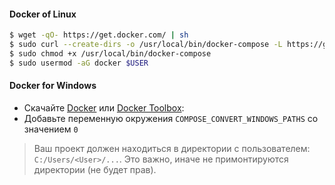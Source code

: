 #### Docker of Linux

```bash
$ wget -qO- https://get.docker.com/ | sh
$ sudo curl --create-dirs -o /usr/local/bin/docker-compose -L https://github.com/docker/compose/releases/download/1.10.0/docker-compose-`uname -s`-`uname -m`
$ sudo chmod +x /usr/local/bin/docker-compose
$ sudo usermod -aG docker $USER
```

#### Docker for Windows

- Скачайте [Docker](https://download.docker.com/win/stable/InstallDocker.msi) или [Docker Toolbox](https://github.com/docker/toolbox/releases/tag/v1.12.5):
- Добавьте переменную окружения `COMPOSE_CONVERT_WINDOWS_PATHS` со значением `0`

> Ваш проект должен находиться в директории с пользователем: `C:/Users/<User>/...`. Это важно, иначе не примонтируются директории (не будет прав).
